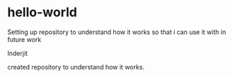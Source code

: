 # hello-world
Setting up repository to understand how it works so that i can use it with in future work

Inderjit 

created repository to understand how it works.

